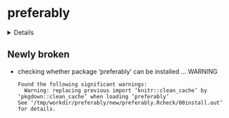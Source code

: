 # preferably

<details>

* Version: 0.4.1
* GitHub: https://github.com/amirmasoudabdol/preferably
* Source code: https://github.com/cran/preferably
* Date/Publication: 2022-07-20 14:30:06 UTC
* Number of recursive dependencies: 53

Run `revdepcheck::cloud_details(, "preferably")` for more info

</details>

## Newly broken

*   checking whether package ‘preferably’ can be installed ... WARNING
    ```
    Found the following significant warnings:
      Warning: replacing previous import ‘knitr::clean_cache’ by ‘pkgdown::clean_cache’ when loading ‘preferably’
    See ‘/tmp/workdir/preferably/new/preferably.Rcheck/00install.out’ for details.
    ```


